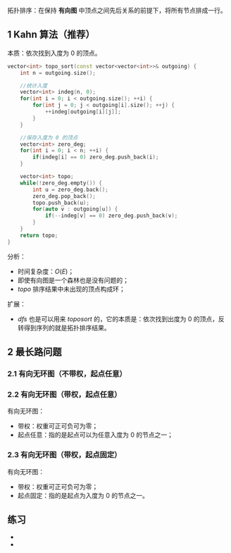 拓扑排序：在保持 **有向图** 中顶点之间先后关系的前提下，将所有节点排成一行。

## 1 Kahn 算法（推荐）
本质：依次找到入度为 0 的顶点。
```cpp
vector<int> topo_sort(const vector<vector<int>>& outgoing) {
    int n = outgoing.size();

    //统计入度
    vector<int> indeg(n, 0);
    for(int i = 0; i < outgoing.size(); ++i) {
        for(int j = 0; j < outgoing[i].size(); ++j) {
            ++indeg[outgoing[i][j]];
        }
    }

    //保存入度为 0 的顶点
    vector<int> zero_deg;
    for(int i = 0; i < n; ++i) {
        if(indeg[i] == 0) zero_deg.push_back(i);
    }

    vector<int> topo;
    while(!zero_deg.empty()) {
        int u = zero_deg.back();
        zero_deg.pop_back();
        topo.push_back(u);
        for(auto v : outgoing[u]) {
            if(--indeg[v] == 0) zero_deg.push_back(v);
        }
    }
    return topo;
}
```
分析：
- 时间复杂度：$O(E)$；
- 即使有向图是一个森林也是没有问题的；
- $topo$ 排序结果中未出现的顶点构成环；

扩展：
- $dfs$ 也是可以用来 $topo sort$ 的，它的本质是：依次找到出度为 0 的顶点，反转得到序列的就是拓扑排序结果。

## 2 最长路问题

### 2.1 有向无环图（不带权，起点任意）

### 2.2 有向无环图（带权，起点任意）
有向无环图：
- 带权：权重可正可负可为零；
- 起点任意：指的是起点可以为任意入度为 0 的节点之一；

### 2.3 有向无环图（带权，起点固定）
有向无环图：
- 带权：权重可正可负可为零；
- 起点固定：指的是起点为入度为 0 的节点之一。

## 练习
- []()
- []()

